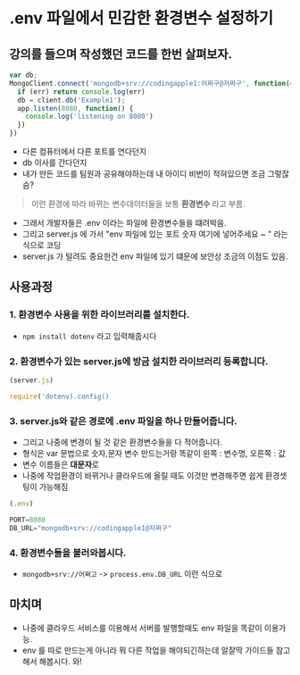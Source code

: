 # .env 파일에서 민감한 환경변수 설정하기 
## 강의를 들으며 작성했던 코드를 한번 살펴보자.
```js
var db;
MongoClient.connect('mongodb+srv://codingapple1:어쩌구@저쩌구', function(err, client){
  if (err) return console.log(err)
  db = client.db('Example1');
  app.listen(8080, function() {
    console.log('listening on 8080')
  })
}) 
```
- 다른 컴퓨터에서 다른 포트를 연다던지
- db 이사를 간다던지
- 내가 만든 코드를 팀원과 공유해야하는데 내 아이디 비번이 적혀있으면 조금 그렇잖슴?

> 이런 환경에 따라 바뀌는 변수데이터들을 보통 <b>환경변수 </b> 라고 부름.

- 그래서 개발자들은 .env 이라는 파일에 환경변수들을 떄려박음.
- 그리고 server.js 에 가서 "env 파일에 있는 포트 숫자 여기에 넣어주세요 ~ " 라는 식으로 코딩 
- server.js 가 털려도 중요한건 env 파일에 있기 떄문에 보안상 조금의 이점도 있음.

## 사용과정
### 1. 환경변수 사용을 위한 라이브러리를 설치한다. 
- `npm install dotenv` 라고 입력해줍시다

### 2. 환경변수가 있는 server.js에 방금 설치한 라이브러리 등록합니다.
```js
(server.js)

require('dotenv).config()
```

### 3. server.js와 같은 경로에 .env 파일을 하나 만들어줍니다.
- 그리고 나중에 변경이 될 것 같은 환경변수들을 다 적어줍니다.
- 형식은 var 문법으로 숫자,문자 변수 만드는거랑 똑같이 왼쪽 : 변수명, 오른쪽 : 값
- 변수 이름들은 <b>대문자</b>로
- 나중에 작업환경이 바뀌거나 클라우드에 올릴 때도 이것만 변경해주면 쉽게 환경셋팅이 가능해짐
```js
(.env)

PORT=8080
DB_URL="mongodb+srv://codingapple1@저쩌구"
```

### 4. 환경변수들을 불러와봅시다.
- `mongodb+srv://어쩌고` -> `process.env.DB_URL` 이런 식으로

## 마치며
- 나중에 클라우드 서비스를 이용해서 서버를 발행할때도 env 파일을 똑같이 이용가능.
- env 를 따로 만드는게 아니라 뭐 다른 작업을 해야되긴하는데 알잘딱 가이드들 참고해서 해봅시다. 와!



 